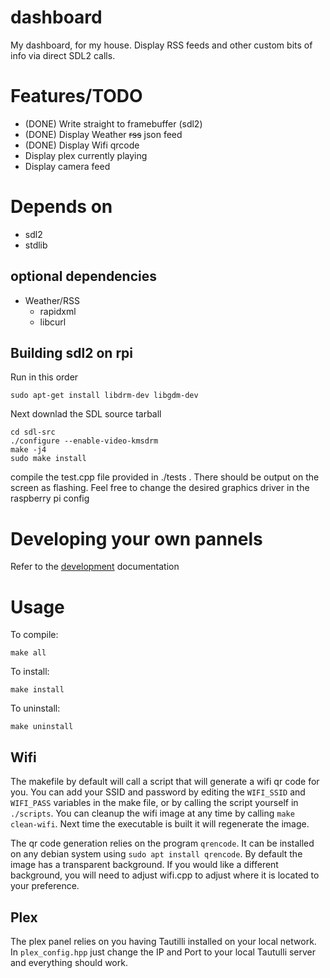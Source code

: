 dashboard
=========

My dashboard, for my house. Display RSS feeds and other custom bits of info via
direct SDL2 calls. 

Features/TODO
=============

- (DONE) Write straight to framebuffer (sdl2) 
- (DONE) Display Weather ~~rss~~ json feed
- (DONE) Display Wifi qrcode 
- Display plex currently playing
- Display camera feed

Depends on
==========

- sdl2
- stdlib

optional dependencies
---------------------

- Weather/RSS
  - rapidxml
  - libcurl

Building sdl2 on rpi
--------------------

Run in this order
```
sudo apt-get install libdrm-dev libgdm-dev
```

Next downlad the SDL source tarball

```
cd sdl-src
./configure --enable-video-kmsdrm
make -j4
sudo make install
```

compile the test.cpp file provided in ./tests . There should be output on the
screen as flashing. Feel free to change the desired graphics driver in the
raspberry pi config

Developing your own pannels
===========================

Refer to the [development](DEVELOPMENT.md) documentation

Usage
=====

To compile:

`make all`

To install:

`make install`

To uninstall:

`make uninstall`

Wifi
----

The makefile by default will call a script that will generate a wifi qr code
for you. You can add your SSID and password by editing the `WIFI_SSID` and
`WIFI_PASS` variables in the make file, or by calling the script yourself in
`./scripts`. You can cleanup the wifi image at any time by calling 
`make clean-wifi`. Next time the executable is built it will regenerate the
image.

The qr code generation relies on the program `qrencode`. It can be installed on
any debian system using `sudo apt install qrencode`. By default the image has a
transparent background. If you would like a different background, you will need
to adjust wifi.cpp to adjust where it is located to your preference.

Plex
----

The plex panel relies on you having Tautilli installed on your local network.
In `plex_config.hpp` just change the IP and Port to your local Tautulli server
and everything should work.
